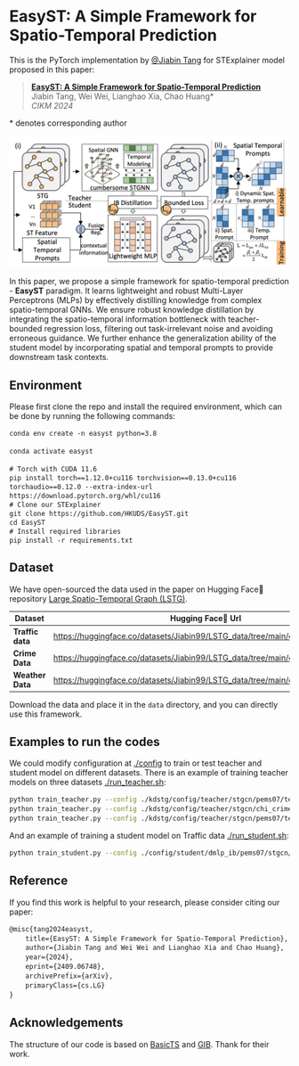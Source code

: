 # EasyST: A Simple Framework for Spatio-Temporal Prediction

This is the PyTorch implementation by <a href='https://github.com/tjb-tech'>@Jiabin Tang</a> for STExplainer model proposed in this paper:

 >**<a href='https://arxiv.org/abs/2409.06748'>EasyST: A Simple Framework for Spatio-Temporal Prediction</a>**  
 >Jiabin Tang, Wei Wei, Lianghao Xia, Chao Huang*\
 >*CIKM 2024*

\* denotes corresponding author

<p align="center">
<img src="./image/EasyST.png" alt="EasyST" />
</p>

In this paper, we propose a simple framework for spatio-temporal prediction - **EasyST** paradigm. It learns lightweight and robust Multi-Layer Perceptrons (MLPs) by effectively distilling knowledge from complex spatio-temporal GNNs. We ensure robust knowledge distillation by integrating the spatio-temporal information bottleneck with teacher-bounded regression loss, filtering out task-irrelevant noise and avoiding erroneous guidance. We further enhance the generalization ability of the student model by incorporating spatial and temporal prompts to provide downstream task contexts.  

## Environment

Please first clone the repo and install the required environment, which can be done by running the following commands:

```shell
conda env create -n easyst python=3.8

conda activate easyst

# Torch with CUDA 11.6
pip install torch==1.12.0+cu116 torchvision==0.13.0+cu116 torchaudio==0.12.0 --extra-index-url https://download.pytorch.org/whl/cu116
# Clone our STExplainer
git clone https://github.com/HKUDS/EasyST.git
cd EasyST
# Install required libraries
pip install -r requirements.txt
```

##  Dataset

We have open-sourced the data used in the paper on Hugging Face🤗 repository [Large Spatio-Temporal Graph (LSTG)](https://huggingface.co/datasets/Jiabin99/LSTG_data).

| Dataset          | Hugging Face🤗 Url                                            |
| ---------------- | ------------------------------------------------------------ |
| **Traffic data** | https://huggingface.co/datasets/Jiabin99/LSTG_data/tree/main/dataset/PEMS07 |
| **Crime Data**   | https://huggingface.co/datasets/Jiabin99/LSTG_data/tree/main/dataset/CHI_Crime |
| **Weather Data** | https://huggingface.co/datasets/Jiabin99/LSTG_data/tree/main/dataset/weather2k |

Download the data and place it in the `data` directory, and you can directly use this framework.

## Examples to run the codes

We could modify configuration at [./config](https://github.com/HKUDS/STExplainer/config) to train or test teacher and student model on different datasets. There is an example of training teacher models on three datasets [./run_teacher.sh](./run_teacher.sh): 

```bash
python train_teacher.py --config ./kdstg/config/teacher/stgcn/pems07/teacher_stgcn_end_dim_128_pems7.yaml # Traffic data
python train_teacher.py --config ./kdstg/config/teacher/stgcn/chi_crime/teacher_stgcn_end_dim_128_chi.yaml # Crime Data
python train_teacher.py --config ./kdstg/config/teacher/stgcn/pems07/teacher_stgcn_end_dim_128_wth.yaml # Weather Data

```

And an example of training a student model on Traffic data [./run_student.sh](./run_student.sh): 

```bash
python train_student.py --config ./config/student/dmlp_ib/pems07/stgcn/student.yaml
```

## Reference

If you find this work is helpful to your research, please consider citing our paper:

```tex
@misc{tang2024easyst,
    title={EasyST: A Simple Framework for Spatio-Temporal Prediction},
    author={Jiabin Tang and Wei Wei and Lianghao Xia and Chao Huang},
    year={2024},
    eprint={2409.06748},
    archivePrefix={arXiv},
    primaryClass={cs.LG}
}
```



## Acknowledgements

The structure of our code is based on [BasicTS](https://github.com/zezhishao/BasicTS) and [GIB](https://github.com/snap-stanford/GIB). Thank for their work.